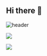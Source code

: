 ## Hi there 👋
![header](https://capsule-render.vercel.app/api?type=waving&color=auto&height=300&section=header&text=Welcome&fontSize=90&animation=fadeIn&fontAlignY=38&desc=cereal-with-water's%20GitHub%20Profile&descAlignY=51&descAlign=62) 

<a href="https://www.linkedin.com/in/aiden-kim-531107249/" target="_blank"><img src="https://img.shields.io/badge/문자-색코드?style=flat-square&logo=이미지 이름&logoColor=white"/></a>  


<img src="https://img.shields.io/badge/문자-색코드?style=for-the-badge&logo=이미지 이름&logoColor=black">
